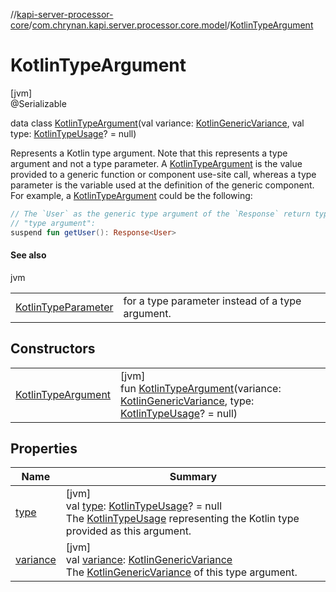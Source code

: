 //[kapi-server-processor-core](../../../index.md)/[com.chrynan.kapi.server.processor.core.model](../index.md)/[KotlinTypeArgument](index.md)

# KotlinTypeArgument

[jvm]\
@Serializable

data class [KotlinTypeArgument](index.md)(val variance: [KotlinGenericVariance](../-kotlin-generic-variance/index.md), val type: [KotlinTypeUsage](../-kotlin-type-usage/index.md)? = null)

Represents a Kotlin type argument. Note that this represents a type argument and not a type parameter. A [KotlinTypeArgument](index.md) is the value provided to a generic function or component use-site call, whereas a type parameter is the variable used at the definition of the generic component. For example, a [KotlinTypeArgument](index.md) could be the following:

```kotlin
// The `User` as the generic type argument of the `Response` return type of the following function call is a
// "type argument":
suspend fun getUser(): Response<User>
```

#### See also

jvm

| | |
|---|---|
| [KotlinTypeParameter](../-kotlin-type-parameter/index.md) | for a type parameter instead of a type argument. |

## Constructors

| | |
|---|---|
| [KotlinTypeArgument](-kotlin-type-argument.md) | [jvm]<br>fun [KotlinTypeArgument](-kotlin-type-argument.md)(variance: [KotlinGenericVariance](../-kotlin-generic-variance/index.md), type: [KotlinTypeUsage](../-kotlin-type-usage/index.md)? = null) |

## Properties

| Name | Summary |
|---|---|
| [type](type.md) | [jvm]<br>val [type](type.md): [KotlinTypeUsage](../-kotlin-type-usage/index.md)? = null<br>The [KotlinTypeUsage](../-kotlin-type-usage/index.md) representing the Kotlin type provided as this argument. |
| [variance](variance.md) | [jvm]<br>val [variance](variance.md): [KotlinGenericVariance](../-kotlin-generic-variance/index.md)<br>The [KotlinGenericVariance](../-kotlin-generic-variance/index.md) of this type argument. |
